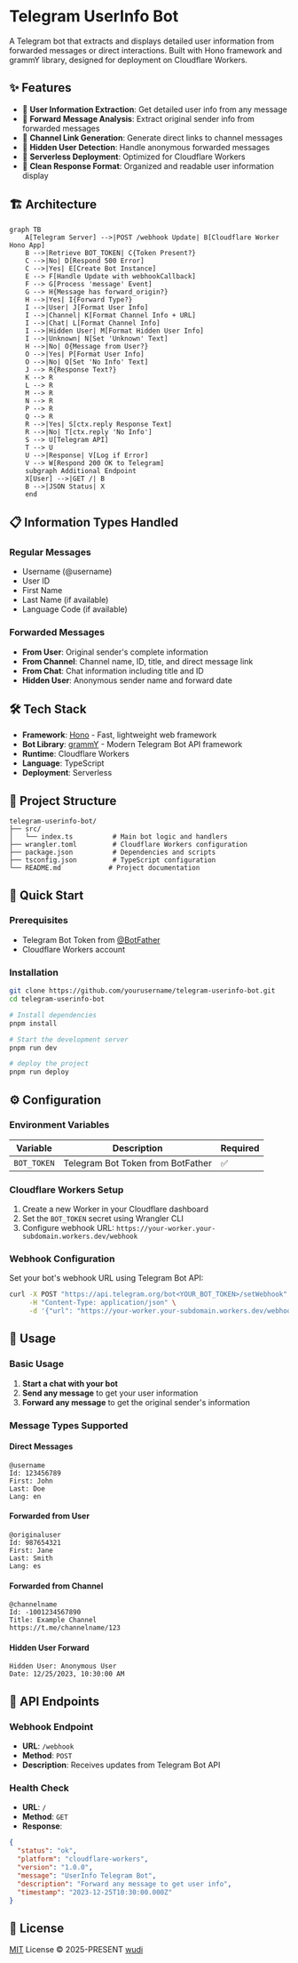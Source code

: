 # Telegram UserInfo Bot

A Telegram bot that extracts and displays detailed user information from forwarded messages or direct interactions. Built with Hono framework and grammY library, designed for deployment on Cloudflare Workers.

## ✨ Features

- 👤 **User Information Extraction**: Get detailed user info from any message
- 📨 **Forward Message Analysis**: Extract original sender info from forwarded messages  
- 🔗 **Channel Link Generation**: Generate direct links to channel messages
- 👻 **Hidden User Detection**: Handle anonymous forwarded messages
- 🚀 **Serverless Deployment**: Optimized for Cloudflare Workers
- 📱 **Clean Response Format**: Organized and readable user information display

## 🏗️ Architecture

```mermaid
graph TB
    A[Telegram Server] -->|POST /webhook Update| B[Cloudflare Worker Hono App]
    B -->|Retrieve BOT_TOKEN| C{Token Present?}
    C -->|No| D[Respond 500 Error]
    C -->|Yes| E[Create Bot Instance]
    E --> F[Handle Update with webhookCallback]
    F --> G[Process 'message' Event]
    G --> H{Message has forward_origin?}
    H -->|Yes| I{Forward Type?}
    I -->|User| J[Format User Info]
    I -->|Channel| K[Format Channel Info + URL]
    I -->|Chat| L[Format Channel Info]
    I -->|Hidden User| M[Format Hidden User Info]
    I -->|Unknown| N[Set 'Unknown' Text]
    H -->|No| O{Message from User?}
    O -->|Yes| P[Format User Info]
    O -->|No| Q[Set 'No Info' Text]
    J --> R{Response Text?}
    K --> R
    L --> R
    M --> R
    N --> R
    P --> R
    Q --> R
    R -->|Yes| S[ctx.reply Response Text]
    R -->|No| T[ctx.reply 'No Info']
    S --> U[Telegram API]
    T --> U
    U -->|Response| V[Log if Error]
    V --> W[Respond 200 OK to Telegram]
    subgraph Additional Endpoint
    X[User] -->|GET /| B
    B -->|JSON Status| X
    end
```

## 📋 Information Types Handled

### Regular Messages
- Username (@username)
- User ID
- First Name
- Last Name (if available)
- Language Code (if available)

### Forwarded Messages
- **From User**: Original sender's complete information
- **From Channel**: Channel name, ID, title, and direct message link
- **From Chat**: Chat information including title and ID
- **Hidden User**: Anonymous sender name and forward date

## 🛠️ Tech Stack

- **Framework**: [Hono](https://hono.dev/) - Fast, lightweight web framework
- **Bot Library**: [grammY](https://grammy.dev/) - Modern Telegram Bot API framework
- **Runtime**: Cloudflare Workers
- **Language**: TypeScript
- **Deployment**: Serverless

## 📁 Project Structure

```
telegram-userinfo-bot/
├── src/
│   └── index.ts          # Main bot logic and handlers
├── wrangler.toml         # Cloudflare Workers configuration
├── package.json          # Dependencies and scripts
├── tsconfig.json         # TypeScript configuration
└── README.md            # Project documentation
```

## 🚀 Quick Start

### Prerequisites

- Telegram Bot Token from [@BotFather](https://t.me/botfather)
- Cloudflare Workers account

### Installation

```bash
git clone https://github.com/yourusername/telegram-userinfo-bot.git
cd telegram-userinfo-bot

# Install dependencies
pnpm install

# Start the development server
pnpm run dev

# deploy the project
pnpm run deploy
```

## ⚙️ Configuration

### Environment Variables

| Variable | Description | Required |
|----------|-------------|----------|
| `BOT_TOKEN` | Telegram Bot Token from BotFather | ✅ |

### Cloudflare Workers Setup

1. Create a new Worker in your Cloudflare dashboard
2. Set the `BOT_TOKEN` secret using Wrangler CLI
3. Configure webhook URL: `https://your-worker.your-subdomain.workers.dev/webhook`

### Webhook Configuration

Set your bot's webhook URL using Telegram Bot API:

```bash
curl -X POST "https://api.telegram.org/bot<YOUR_BOT_TOKEN>/setWebhook" \
     -H "Content-Type: application/json" \
     -d '{"url": "https://your-worker.your-subdomain.workers.dev/webhook"}'
```

## 📖 Usage

### Basic Usage

1. **Start a chat with your bot**
2. **Send any message** to get your user information
3. **Forward any message** to get the original sender's information

### Message Types Supported

#### Direct Messages
```
@username
Id: 123456789
First: John
Last: Doe
Lang: en
```

#### Forwarded from User
```
@originaluser
Id: 987654321
First: Jane
Last: Smith
Lang: es
```

#### Forwarded from Channel
```
@channelname
Id: -1001234567890
Title: Example Channel
https://t.me/channelname/123
```

#### Hidden User Forward
```
Hidden User: Anonymous User
Date: 12/25/2023, 10:30:00 AM
```

## 🔧 API Endpoints

### Webhook Endpoint
- **URL**: `/webhook`
- **Method**: `POST`
- **Description**: Receives updates from Telegram Bot API

### Health Check
- **URL**: `/`
- **Method**: `GET` 
- **Response**:
```json
{
  "status": "ok",
  "platform": "cloudflare-workers",
  "version": "1.0.0",
  "message": "UserInfo Telegram Bot",
  "description": "Forward any message to get user info",
  "timestamp": "2023-12-25T10:30:00.000Z"
}
```

## 📜 License

[MIT](./LICENSE) License &copy; 2025-PRESENT [wudi](https://github.com/WuChenDi)
